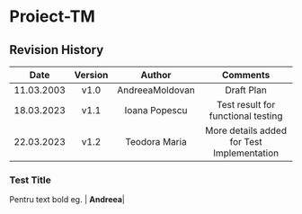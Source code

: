 # Proiect-TM
## Revision History
| Date | Version   | Author   | Comments |
| :---: | :---: | :---: | :---: |
| 11.03.2003 | v1.0    | AndreeaMoldovan    | Draft Plan |
| 18.03.2023 | v1.1    | Ioana Popescu      |Test result for functional testing
| 22.03.2023 | v1.2    | Teodora Maria      |More details added for Test Implementation |
### Test Title
Pentru text bold eg. | **Andreea**|

